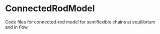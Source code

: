 # ConnectedRodModel
Code files for connected-rod model for semiflexible chains at equilibrium and in flow
